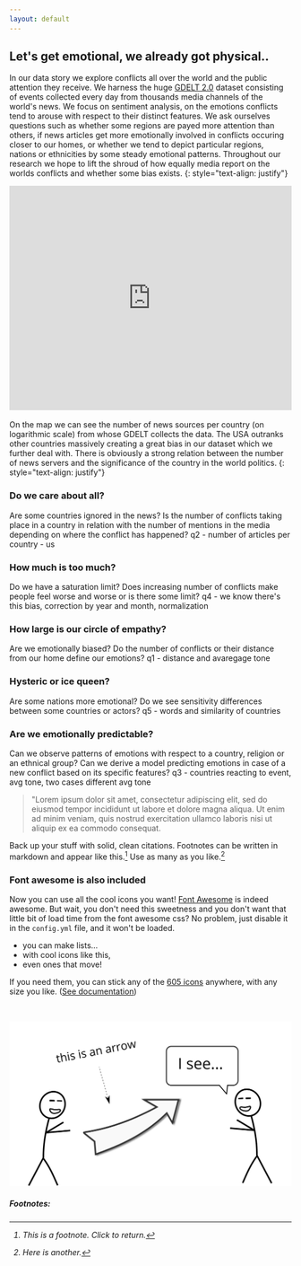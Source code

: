 ```yaml
---
layout: default
---
```


## Let's get emotional, we already got physical..

In our data story we explore conflicts all over the world and the public attention they receive. We harness the huge [GDELT 2.0](https://www.gdeltproject.org/) dataset consisting of events collected every day from thousands media channels of the world's news. We focus on sentiment analysis, on the emotions conflicts tend to arouse with respect to their distinct features. We ask ourselves questions such as whether some regions are payed more attention than others, if news articles get more emotionally involved in conflicts occuring closer to our homes, or whether we tend to depict particular regions, nations or ethnicities by some steady emotional patterns. Throughout our research we hope to lift the shroud of how equally media report on the worlds conflicts and whether some bias exists.
{: style="text-align: justify"}

<iframe src="https://matterhorn-ada.github.io/urls-log.html" width="100%" height="400px" frameBorder="0"></iframe>

On the map we can see the number of news sources per country (on logarithmic scale) from whose GDELT collects the data. The USA outranks other countries massively creating a great bias in our dataset which we further deal with. There is obviously a strong relation between the number of news servers and the significance of the country in the world politics.
{: style="text-align: justify"}


### Do we care about all?
Are some countries ignored in the news? Is the number of conflicts taking place in a country in relation with the number of mentions in the media depending on where the conflict has happened?
q2 - number of articles per country - us


### How much is too much?
Do we have a saturation limit? Does increasing number of conflicts make people feel worse and worse or is there some limit?
q4 - we know there's this bias, correction by year and month, normalization


### How large is our circle of empathy?
Are we emotionally biased? Do the number of conflicts or their distance from our home define our emotions? 
q1 - distance and avaregage tone


### Hysteric or ice queen?
Are some nations more emotional? Do we see sensitivity differences between some countries or actors?
q5 - words and similarity of countries


### Are we emotionally predictable?
Can we observe patterns of emotions with respect to a country, religion or an ethnical group? Can we derive a model predicting emotions in case of a new conflict based on its specific features?
q3 - countries reacting to event, avg tone, two cases different avg tone
















> "Lorem ipsum dolor sit amet, consectetur adipiscing elit, sed do eiusmod tempor incididunt ut labore et dolore magna aliqua. Ut enim ad minim veniam, quis nostrud exercitation ullamco laboris nisi ut aliquip ex ea commodo consequat.

Back up your stuff with solid, clean citations. Footnotes can be written in markdown and appear like this.[^1] Use as many as you like.[^2]

### Font awesome is also included

<i class="fa fa-quote-left fa-3x fa-pull-left fa-border"></i> Now you can use all the cool icons you want! [Font Awesome](http://fontawesome.io) is indeed awesome. But wait, you don't need this sweetness and you don't want that little bit of load time from the font awesome css? No problem, just disable it in the `config.yml` file, and it won't be loaded.

<ul class="fa-ul">
  <li><i class="fa-li fa fa-check-square"></i>you can make lists...</li>
  <li><i class="fa-li fa fa-check-square-o"></i>with cool icons like this,</li>
  <li><i class="fa-li fa fa-spinner fa-spin"></i>even ones that move!</li>
</ul>

If you need them, you can stick any of the [605 icons](http://fontawesome.io/icons/) anywhere, with any size you like. ([See documentation](http://fontawesome.io/examples/))

<i class="fa fa-building"></i>&nbsp;&nbsp;<i class="fa fa-bus fa-lg"></i>&nbsp;&nbsp;<i class="fa fa-cube fa-2x"></i>&nbsp;&nbsp;<i class="fa fa-paper-plane fa-3x"></i>&nbsp;&nbsp;<i class="fa fa-camera-retro fa-4x">

<img src="images/hello.svg" alt="sample image">

##### Footnotes:

[^1]: This is a footnote. Click to return.

[^2]: Here is another.
